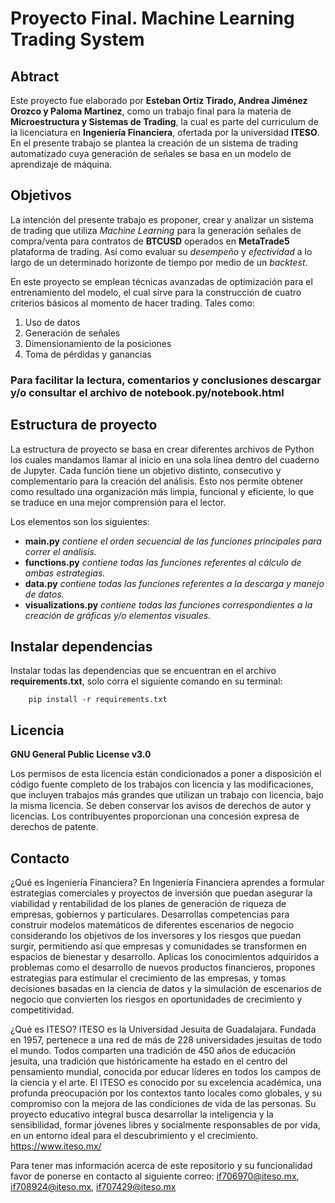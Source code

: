 # Proyecto Final. Machine Learning Trading System

## Abtract

Este proyecto fue elaborado por **Esteban Ortiz Tirado, Andrea Jiménez Orozco y Paloma Martinez**, como un trabajo final para la materia de **Microestructura y Sistemas de Trading**, la cual es parte del curriculum de la licenciatura en **Ingeniería Financiera**, ofertada por la universidad **ITESO**. En el presente trabajo se plantea la creación de un sistema de trading automatizado cuya generación de señales se basa en un modelo de aprendizaje de máquina. 

## Objetivos

La intención del presente trabajo es proponer, crear y analizar un sistema de trading que utiliza *Machine Learning* para la generación señales de compra/venta para contratos de **BTCUSD** operados en **MetaTrade5** plataforma de trading. Así como evaluar su *desempeño* y *efectividad* a lo largo de un determinado horizonte de tiempo por medio de un *backtest*.

En este proyecto se emplean técnicas avanzadas de optimización para el entrenamiento del modelo, el cual sirve para la construcción de cuatro criterios básicos al momento de hacer trading. Tales como:

1. Uso de datos
2. Generación de señales
3. Dimensionamiento de la posiciones
4. Toma de pérdidas y ganancias

### Para facilitar la lectura, comentarios y conclusiones descargar y/o consultar el archivo de notebook.py/notebook.html 

## Estructura de proyecto

La estructura de proyecto se basa en crear diferentes archivos de Python los cuales mandamos llamar al inicio en una sola línea dentro del cuaderno de Jupyter. Cada función tiene un objetivo distinto, consecutivo y complementario para la creación del análisis. Esto nos permite obtener como resultado una organización más limpia, funcional y eficiente, lo que se traduce en una mejor comprensión para el lector.

Los elementos son los siguientes:

- **main.py**
  *contiene el orden secuencial de las funciones principales para correr el análisis.*
- **functions.py**
  *contiene todas las funciones referentes al cálculo de ambas estrategias.*
- **data.py**
  *contiene todas las funciones referentes a la descarga y manejo de datos.*
- **visualizations.py**
  *contiene todas las funciones correspondientes a la creación de gráficas y/o elementos visuales.*

## Instalar dependencias

Instalar todas las dependencias que se encuentran en el archivo **requirements.txt**, solo corra el siguiente comando en su terminal:

        pip install -r requirements.txt
   
## Licencia
**GNU General Public License v3.0**

Los permisos de esta licencia están condicionados a poner a disposición el código fuente completo de los trabajos con licencia y las modificaciones, que incluyen trabajos más grandes que utilizan un trabajo con licencia, bajo la misma licencia. Se deben conservar los avisos de derechos de autor y licencias. Los contribuyentes proporcionan una concesión expresa de derechos de patente.

## Contacto

¿Qué es Ingeniería Financiera? En Ingeniería Financiera aprendes a formular estrategias comerciales y proyectos de inversión que puedan asegurar la viabilidad y rentabilidad de los planes de generación de riqueza de empresas, gobiernos y particulares. Desarrollas competencias para construir modelos matemáticos de diferentes escenarios de negocio considerando los objetivos de los inversores y los riesgos que puedan surgir, permitiendo así que empresas y comunidades se transformen en espacios de bienestar y desarrollo. Aplicas los conocimientos adquiridos a problemas como el desarrollo de nuevos productos financieros, propones estrategias para estimular el crecimiento de las empresas, y tomas decisiones basadas en la ciencia de datos y la simulación de escenarios de negocio que convierten los riesgos en oportunidades de crecimiento y competitividad.

¿Qué es ITESO? ITESO es la Universidad Jesuita de Guadalajara. Fundada en 1957, pertenece a una red de más de 228 universidades jesuitas de todo el mundo. Todos comparten una tradición de 450 años de educación jesuita, una tradición que históricamente ha estado en el centro del pensamiento mundial, conocida por educar líderes en todos los campos de la ciencia y el arte. El ITESO es conocido por su excelencia académica, una profunda preocupación por los contextos tanto locales como globales, y su compromiso con la mejora de las condiciones de vida de las personas. Su proyecto educativo integral busca desarrollar la inteligencia y la sensibilidad, formar jóvenes libres y socialmente responsables de por vida, en un entorno ideal para el descubrimiento y el crecimiento. https://www.iteso.mx/

Para tener mas información acerca de este repositorio y su funcionalidad favor de ponerse en contacto al siguiente correo: if706970@iteso.mx, if708924@iteso.mx, if707429@iteso.mx
